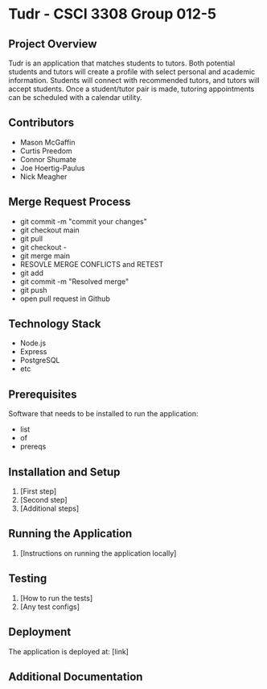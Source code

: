 # Tudr - CSCI 3308 Group 012-5

## Project Overview
Tudr is an application that matches students to tutors. Both potential students and tutors will create a profile with select personal and academic information. Students will connect with recommended tutors, and tutors will accept students. Once a student/tutor pair is made, tutoring appointments can be scheduled with a calendar utility.

## Contributors
- Mason McGaffin
- Curtis Preedom
- Connor Shumate
- Joe Hoertig-Paulus
- Nick Meagher

## Merge Request Process
- git commit -m "commit your changes"
- git checkout main
- git pull
- git checkout -
- git merge main
- RESOVLE MERGE CONFLICTS and RETEST
- git add <files>
- git commit -m "Resolved merge"
- git push
- open pull request in Github

## Technology Stack
- Node.js
- Express
- PostgreSQL
- etc

## Prerequisites
Software that needs to be installed to run the application:
- list
- of
- prereqs

## Installation and Setup
1. [First step]
2. [Second step]
3. [Additional steps]

## Running the Application
1. [Instructions on running the application locally]

## Testing
1. [How to run the tests]
2. [Any test configs]

## Deployment
The application is deployed at: [link]

## Additional Documentation
